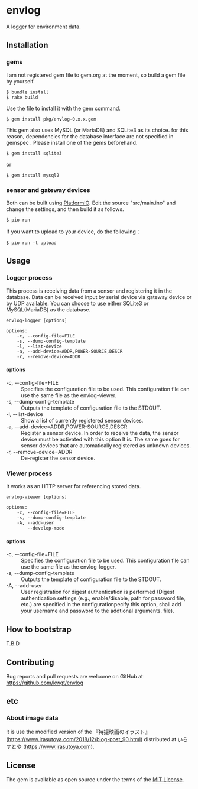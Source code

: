 # envlog
A logger for environment data.

## Installation
### gems
I am not registered gem file to gem.org at the moment, so build  a gem file by yourself.

```
$ bundle install
$ rake build
```

Use the file to install it with the gem command.

```
$ gem install pkg/envlog-0.x.x.gem
```

This gem also uses MySQL (or MariaDB) and SQLite3 as its choice. for this reason, dependencies for the database interface are not specified in gemspec . Please install one of the gems beforehand.

```
$ gem install sqlite3
```
or
```
$ gem install mysql2
```

### sensor and gateway devices
Both can be built using [PlatformIO](https://platformio.org/). Edit the source "src/main.ino" and change the settings, and then build it as follows.

```
$ pio run
```

If you want to upload to your device, do the following：
```
$ pio run -t upload
```

## Usage
### Logger process
This process is receiving data from a sensor and registering it in the database. Data can be received  input by serial device via  gateway device or by UDP available. You can choose to use either SQLite3 or MySQL(MariaDB) as the database.

```
envlog-logger [options]

options:
    -c, --config-file=FILE
    -s, --dump-config-template
    -l, --list-device
    -a, --add-device=ADDR,POWER-SOURCE,DESCR
    -r, --remove-device=ADDR
```

#### options
<dl>
  <dt>-c, --config-file=FILE</dt>
  <dd>Specifies the configuration file to be used. This configuration file can use the same file as the envlog-viewer.</dd>

  <dt>-s, --dump-config-template</dt>
  <dd>Outputs the template of configuration file to the STDOUT. </dd>

  <dt>-l, --list-device</dt>
  <dd>Show a list of currently registered sensor devices.</dd>

  <dt>-a, --add-device=ADDR,POWER-SOURCE,DESCR</dt>
  <dd>Register a sensor device. In order to receive the data, the sensor device must be activated with this option It is. The same goes for sensor devices that are automatically registered as unknown devices.</dd>

  <dt>-r, --remove-device=ADDR</dt>
  <dd>De-register the sensor device.</dd>
</dl>


### Viewer process
It works as an HTTP server for referencing stored data.

```
envlog-viewer [options]

options:
    -c, --config-file=FILE
    -s, --dump-config-template
    -A, --add-user
        --develop-mode
```

#### options
<dl>
  <dt>-c, --config-file=FILE</dt>
  <dd>Specifies the configuration file to be used. This configuration file can use the same file as the envlog-logger.</dd>

  <dt>-s, --dump-config-template</dt>
  <dd>Outputs the template of configuration file to the STDOUT. </dd>

  <dt>-A, --add-user</dt>
  <dd>User registration for digest authentication is performed (Digest authentication settings (e.g., enable/disable, path for password file, etc.) are specified in the configurationpecify this option, shall add your username and password to the addtional arguments.
file). </dd>
</dl>

## How to bootstrap
T.B.D

## Contributing
Bug reports and pull requests are welcome on GitHub at https://github.com/kwgt/envlog

## etc
### About image data
it is use the modified version of the 『特撮映画のイラスト』(https://www.irasutoya.com/2018/12/blog-post_90.html) distributed at いらすとや (https://www.irasutoya.com).

## License
The gem is available as open source under the terms of the [MIT License](https://opensource.org/licenses/MIT).
